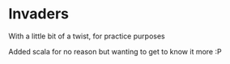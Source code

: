 # Invaders
With a little bit of a twist, for practice purposes

Added scala for no reason but wanting to get to know it more :P
